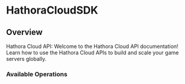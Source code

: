 # HathoraCloudSDK


## Overview

Hathora Cloud API: Welcome to the Hathora Cloud API documentation! Learn how to use the Hathora Cloud APIs to build and scale your game servers globally.

### Available Operations


